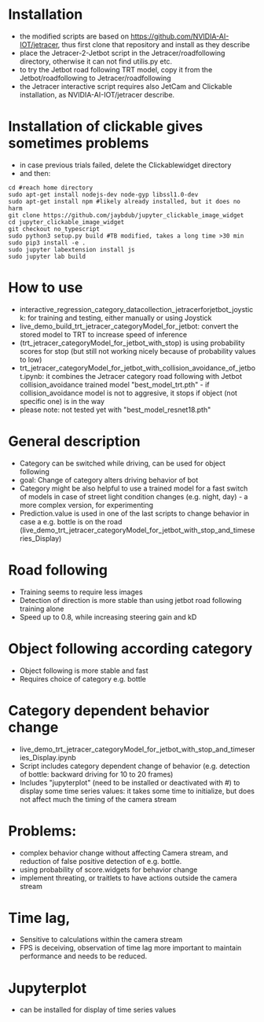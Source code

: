 # Installation
* the modified scripts are based on https://github.com/NVIDIA-AI-IOT/jetracer, thus first clone that repository and install as they describe
* place the Jetracer-2-Jetbot script in the Jetracer/roadfollowing directory, otherwise it can not find utilis.py etc.
* to try the Jetbot road following TRT model, copy it from the Jetbot/roadfollowing to Jetracer/roadfollowing
* the Jetracer interactive script requires also JetCam and Clickable installation, as NVIDIA-AI-IOT/jetracer describe.

# Installation of clickable gives sometimes problems
* in case previous trials failed, delete the Clickablewidget directory
* and then:
```
cd #reach home directory
sudo apt-get install nodejs-dev node-gyp libssl1.0-dev
sudo apt-get install npm #likely already installed, but it does no harm
git clone https://github.com/jaybdub/jupyter_clickable_image_widget
cd jupyter_clickable_image_widget
git checkout no_typescript
sudo python3 setup.py build #TB modified, takes a long time >30 min
sudo pip3 install -e .
sudo jupyter labextension install js
sudo jupyter lab build
```
# How to use
* interactive_regression_category_datacollection_jetracerforjetbot_joystick: for training and testing, either manually or using Joystick
* live_demo_build_trt_jetracer_categoryModel_for_jetbot: convert the stored model to TRT to increase speed of inference
* (trt_jetracer_categoryModel_for_jetbot_with_stop) is using probability scores for stop (but still not working nicely because of probability values to low)
* trt_jetracer_categoryModel_for_jetbot_with_collision_avoidance_of_jetbot.ipynb: it combines the Jetracer category road following with Jetbot collision_avoidance trained model "best_model_trt.pth" - if collision_avoidance model is not to aggresive, it stops if object (not specific one) is in the way
* please note: not tested yet with "best_model_resnet18.pth"

# General description
* Category can be switched while driving, can be used for object following
* goal: Change of category alters driving behavior of bot
* Category might be also helpful to use a trained model for a fast switch of models in case of street light condition changes (e.g. night, day) - a more complex version, for experimenting
* Prediction.value is used in one of the last scripts to change behavior in case a e.g. bottle is on the road (live_demo_trt_jetracer_categoryModel_for_jetbot_with_stop_and_timeseries_Display)

# Road following 
* Training seems to require less images
* Detection of direction is more stable than using jetbot road following training alone
* Speed up to 0.8, while increasing steering gain and kD

# Object following according category
* Object following is more stable and fast
* Requires choice of category e.g. bottle

# Category dependent behavior change
* live_demo_trt_jetracer_categoryModel_for_jetbot_with_stop_and_timeseries_Display.ipynb
* Script includes category dependent change of behavior (e.g. detection of bottle: backward driving for 10 to 20 frames)
* Includes "jupyterplot" (need to be installed or deactivated with #) to display some time series values: it takes some time to initialize, but does not affect much the timing of the camera stream

# Problems: 
* complex behavior change without affecting Camera stream, and reduction of false positive detection of e.g. bottle.
* using probability of  score.widgets for behavior change
* implement threating, or traitlets to have actions outside the camera stream

# Time lag, 
* Sensitive to calculations within the camera stream
* FPS is deceiving, observation of time lag more important to maintain performance and needs to be reduced.

# Jupyterplot
* can be installed for display of time series values




